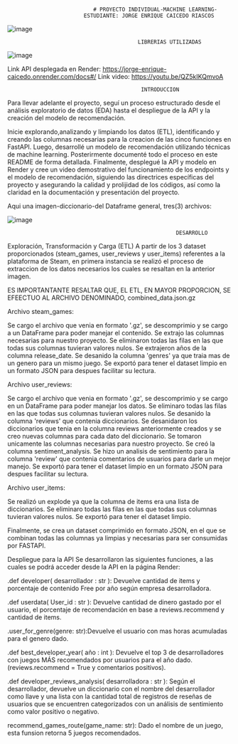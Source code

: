                                # PROYECTO INDIVIDUAL-MACHINE LEARNING-
                            ESTUDIANTE: JORGE ENRIQUE CAICEDO RIASCOS

![image](https://github.com/Caicedito24081982/PROYECTO-INDIVIDUAL-MACHINE-LEARNING/assets/120407303/51291457-63f5-4ad0-87e6-9e5fe1646fb9)


                                             LIBRERIAS UTILIZADAS
![image](https://github.com/Caicedito24081982/PROYECTO-INDIVIDUAL-MACHINE-LEARNING/assets/120407303/4dcafe42-a0c1-44d8-ba5c-2d3ee6dd6d8c)


                


  
   
   
   
   Link API desplegada en Render:  https://jorge-enrique-caicedo.onrender.com/docs#/                                                                                           Link video:  https://youtu.be/QZ5kIKQmvoA


   
                                              INTRODUCCION    

Para llevar adelante el proyecto, seguí un proceso estructurado desde el análisis exploratorio de datos (EDA) hasta el despliegue de la API y la creación del modelo de recomendación. 

Inicie explorando,analizando y limpiando los datos (ETL), identificando y creando las columnas necesarias para la creacion de las cinco funciones en FastAPI. Luego, desarrollé un modelo de recomendación utilizando técnicas de machine learning. Posterirmente documenté todo el proceso en este README de forma detallada. Finalmente, desplegué la API y modelo en Render y cree un video demostrativo del funcionamiento de los endpoints y el modelo de recomendación, siguiendo las directrices específicas del proyecto y asegurando la calidad y prolijidad de los códigos, así como la claridad en la documentación y presentación del proyecto.

Aqui una imagen-diccionario-del Dataframe general, tres(3) archivos: 

![image](https://github.com/Caicedito24081982/PROYECTO-INDIVIDUAL-MACHINE-LEARNING/assets/120407303/1ca8ddc3-728d-4c4e-878e-0170427db54b)

                                                         DESARROLLO
Exploración, Transformación y Carga (ETL)
A partir de los 3 dataset proporcionados (steam_games, user_reviews y user_items) referentes a la plataforma de Steam, en primera instancia se realizó el proceso de extraccion de los datos necesarios los cuales se resaltan en la anterior imagen.

ES IMPORTANTANTE RESALTAR QUE, EL ETL, EN MAYOR PROPORCION, SE EFEECTUO AL ARCHIVO DENOMINADO, combined_data.json.gz

Archivo steam_games:

Se cargo el archivo que venia en formato '.gz', se descomprimio y se cargo a un DataFrame para poder manejar el contenido.
Se extrajo las columnas necesarias para nuestro proyecto.
Se eliminaron todas las filas en las que todas sus columnas tuvieran valores nulos.
Se extrajeron años de la columna release_date.
Se desanido la columna 'genres' ya que traia mas de un genero para un mismo juego.
Se exportó para tener el dataset limpio en un formato JSON para despues facilitar su lectura.

Archivo user_reviews:

Se cargo el archivo que venia en formato '.gz', se descomprimio y se cargo en un DataFrame para poder manejar los datos.
Se eliminaro todas las filas en las que todas sus columnas tuvieran valores nulos.
Se desanido la columna 'reviews' que contenia diccionarios.
Se desanidaron los diccionarios que tenia en la columna reviews anteriormente creados y se creo nuevas columnas para cada dato del diccionario.
Se tomaron unicamente las columnas necesarias para nuestro proyecto.
Se creó la columna sentiment_analysis. Se hizo un analisis de sentimiento para la columna 'review' que contenia comentarios de usuarios para darle un mejor manejo.
Se exportó para tener el dataset limpio en un formato JSON para despues facilitar su lectura.

Archivo user_items:

Se realizó un explode ya que la columna de items era una lista de diccionarios.
Se eliminaro todas las filas en las que todas sus columnas tuvieran valores nulos.
Se exportó para tener el dataset limpio.

Finalmente, se crea un dataset comprimido en formato JSON, en el que se combinan todas las columnas ya limpias y  necesarias para ser consumidas por FASTAPI. 

Despliegue para la API
Se desarrollaron las siguientes funciones, a las cuales se podrá acceder desde la API en la página Render:

.def developer( desarrollador : str ): Devuelve cantidad de items y porcentaje de contenido Free por año según empresa desarrolladora.

.def userdata( User_id : str ): Devuelve cantidad de dinero gastado por el usuario, el porcentaje de recomendación en base a reviews.recommend y cantidad de items.

.user_for_genre(genre: str):Devuelve el usuario con mas horas acumuladas para el genero dado.

.def best_developer_year( año : int ): Devuelve el top 3 de desarrolladores con juegos MÁS recomendados por usuarios para el año dado. (reviews.recommend = True y comentarios positivos).

.def developer_reviews_analysis( desarrolladora : str ): Según el desarrollador, devuelve un diccionario con el nombre del desarrollador como llave y una lista con la cantidad total de registros de reseñas de usuarios que se encuentren categorizados con un análisis de sentimiento como valor positivo o negativo.

recommend_games_route(game_name: str): Dado el nombre de un juego, esta funsion retorna 5 juegos recomendados.
